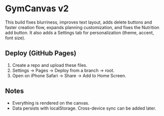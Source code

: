 # GymCanvas v2

This build fixes blurriness, improves text layout, adds delete buttons and faster creation flow, expands planning customization, and fixes the Nutrition add button. It also adds a Settings tab for personalization (theme, accent, font size).

## Deploy (GitHub Pages)
1) Create a repo and upload these files.
2) Settings → Pages → Deploy from a branch → root.
3) Open on iPhone Safari → Share → Add to Home Screen.

## Notes
- Everything is rendered on the canvas.
- Data persists with localStorage. Cross-device sync can be added later.
